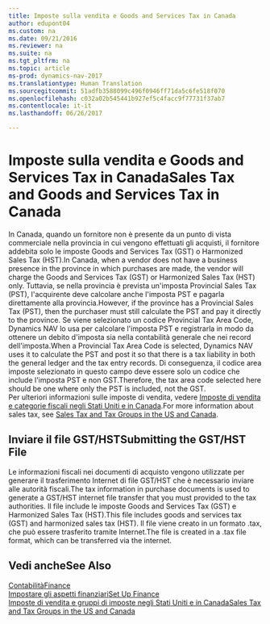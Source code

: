 ```yaml
---
title: Imposte sulla vendita e Goods and Services Tax in Canada
author: edupont04
ms.custom: na
ms.date: 09/21/2016
ms.reviewer: na
ms.suite: na
ms.tgt_pltfrm: na
ms.topic: article
ms-prod: dynamics-nav-2017
ms.translationtype: Human Translation
ms.sourcegitcommit: 51adfb3588099c496f0946ff71da5c6fe518f070
ms.openlocfilehash: c032a02b545441b927ef5c4facc9f77731f37ab7
ms.contentlocale: it-it
ms.lasthandoff: 06/26/2017

---
```


# <a name="sales-tax-and-goods-and-services-tax-in-canada"></a><span data-ttu-id="6c94b-102">Imposte sulla vendita e Goods and Services Tax in Canada</span><span class="sxs-lookup"><span data-stu-id="6c94b-102">Sales Tax and Goods and Services Tax in Canada</span></span>
<span data-ttu-id="6c94b-103">In Canada, quando un fornitore non è presente da un punto di vista commerciale nella provincia in cui vengono effettuati gli acquisti, il fornitore addebita solo le imposte Goods and Services Tax (GST) o Harmonized Sales Tax (HST).</span><span class="sxs-lookup"><span data-stu-id="6c94b-103">In Canada, when a vendor does not have a business presence in the province in which purchases are made, the vendor will charge the Goods and Services Tax (GST) or Harmonized Sales Tax (HST) only.</span></span> <span data-ttu-id="6c94b-104">Tuttavia, se nella provincia è prevista un'imposta Provincial Sales Tax (PST), l'acquirente deve calcolare anche l'imposta PST e pagarla direttamente alla provincia.</span><span class="sxs-lookup"><span data-stu-id="6c94b-104">However, if the province has a Provincial Sales Tax (PST), then the purchaser must still calculate the PST and pay it directly to the province.</span></span> <span data-ttu-id="6c94b-105">Se viene selezionato un codice Provincial Tax Area Code, Dynamics NAV lo usa per calcolare l'imposta PST e registrarla in modo da ottenere un debito d'imposta sia nella contabilità generale che nei record dell'imposta.</span><span class="sxs-lookup"><span data-stu-id="6c94b-105">When a Provincial Tax Area Code is selected, Dynamics NAV uses it to calculate the PST and post it so that there is a tax liability in both the general ledger and the tax entry records.</span></span> <span data-ttu-id="6c94b-106">Di conseguenza, il codice area imposte selezionato in questo campo deve essere solo un codice che include l'imposta PST e non GST.</span><span class="sxs-lookup"><span data-stu-id="6c94b-106">Therefore, the tax area code selected here should be one where only the PST is included, not the GST.</span></span>  
<span data-ttu-id="6c94b-107">Per ulteriori informazioni sulle imposte di vendita, vedere [Imposte di vendita e categorie fiscali negli Stati Uniti e in Canada](us-finance-setup-sales-tax.md).</span><span class="sxs-lookup"><span data-stu-id="6c94b-107">For more information about sales tax, see [Sales Tax and Tax Groups in the US and Canada](us-finance-setup-sales-tax.md).</span></span>  

## <a name="submitting-the-gsthst-file"></a><span data-ttu-id="6c94b-108">Inviare il file GST/HST</span><span class="sxs-lookup"><span data-stu-id="6c94b-108">Submitting the GST/HST File</span></span>
<span data-ttu-id="6c94b-109">Le informazioni fiscali nei documenti di acquisto vengono utilizzate per generare il trasferimento Internet di file GST/HST che è necessario inviare alle autorità fiscali.</span><span class="sxs-lookup"><span data-stu-id="6c94b-109">The tax information in purchase documents is used to generate a GST/HST internet file transfer that you must  provided to the tax authorities.</span></span> <span data-ttu-id="6c94b-110">Il file include le imposte Goods and Services Tax (GST) e Harmonized Sales Tax (HST).</span><span class="sxs-lookup"><span data-stu-id="6c94b-110">This file includes goods and services tax (GST) and harmonized sales tax (HST).</span></span> <span data-ttu-id="6c94b-111">Il file viene creato in un formato .tax, che può essere trasferito tramite Internet.</span><span class="sxs-lookup"><span data-stu-id="6c94b-111">The file is created in a .tax file format, which can be transferred via the internet.</span></span>  

## <a name="see-also"></a><span data-ttu-id="6c94b-112">Vedi anche</span><span class="sxs-lookup"><span data-stu-id="6c94b-112">See Also</span></span>
[<span data-ttu-id="6c94b-113">Contabilità</span><span class="sxs-lookup"><span data-stu-id="6c94b-113">Finance</span></span>](finance-setup.md)  
[<span data-ttu-id="6c94b-114">Impostare gli aspetti finanziari</span><span class="sxs-lookup"><span data-stu-id="6c94b-114">Set Up Finance</span></span>](finance-setup-setup-finance-setup.md)  
[<span data-ttu-id="6c94b-115">Imposte di vendita e gruppi di imposte negli Stati Uniti e in Canada</span><span class="sxs-lookup"><span data-stu-id="6c94b-115">Sales Tax and Tax Groups in the US and Canada</span></span>](us-finance-setup-sales-tax.md)

